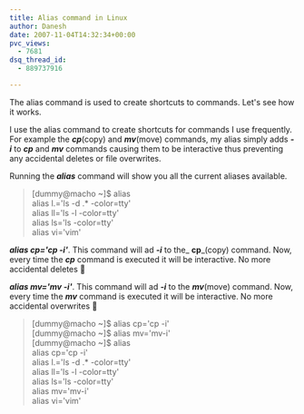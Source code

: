 ```yaml
---
title: Alias command in Linux
author: Danesh
date: 2007-11-04T14:32:34+00:00
pvc_views:
  - 7681
dsq_thread_id:
  - 889737916

---
```

The alias command is used to create shortcuts to commands. Let's see how it works.

I use the alias command to create shortcuts for commands I use frequently. For example the _**cp**_(copy) and _**mv**_(move) commands, my alias simply adds _**-i**_ to _**cp**_ and _**mv**_ commands causing them to be interactive thus preventing any accidental deletes or file overwrites.

Running the _**alias**_ command will show you all the current aliases available.

> [dummy@macho ~]$ alias  
> alias l.='ls -d .* -color=tty'  
> alias ll='ls -l -color=tty'  
> alias ls='ls -color=tty'  
> alias vi='vim'

_**alias cp='cp -i'**_. This command will ad _**-i**_ to the_ **cp**_(copy) command. Now, every time the _**cp**_ command is executed it will be interactive. No more accidental deletes 🙂

_**alias mv='mv -i'**_. This command will ad _**-i**_ to the _**mv**_(move) command. Now, every time the _**mv**_ command is executed it will be interactive. No more accidental overwrites 🙂

> [dummy@macho ~]$ alias cp='cp -i'  
> [dummy@macho ~]$ alias mv='mv-i'  
> [dummy@macho ~]$ alias  
> alias cp='cp -i'  
> alias l.='ls -d .* -color=tty'  
> alias ll='ls -l -color=tty'  
> alias ls='ls -color=tty'  
> alias mv='mv-i'  
> alias vi='vim'